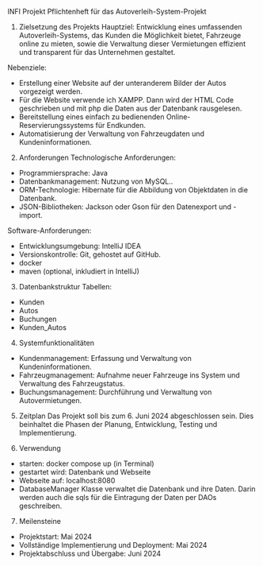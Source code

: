 
INFI Projekt
Pflichtenheft für das Autoverleih-System-Projekt

1. Zielsetzung des Projekts
Hauptziel:
Entwicklung eines umfassenden Autoverleih-Systems, das Kunden die Möglichkeit bietet, Fahrzeuge online zu mieten, sowie die Verwaltung dieser Vermietungen effizient und transparent für das Unternehmen gestaltet.

Nebenziele:
- Erstellung einer Website auf der unteranderem Bilder der Autos vorgezeigt werden.
- Für die Website verwende ich XAMPP. Dann wird der HTML Code geschrieben und mit php die Daten aus der Datenbank rausgelesen. 
- Bereitstellung eines einfach zu bedienenden Online-Reservierungssystems für Endkunden.
- Automatisierung der Verwaltung von Fahrzeugdaten und Kundeninformationen.

2. Anforderungen
Technologische Anforderungen:
- Programmiersprache: Java
- Datenbankmanagement: Nutzung von MySQL..
- ORM-Technologie: Hibernate für die Abbildung von Objektdaten in die Datenbank.
- JSON-Bibliotheken: Jackson oder Gson für den Datenexport und -import.

Software-Anforderungen:
- Entwicklungsumgebung: IntelliJ IDEA
- Versionskontrolle: Git, gehostet auf GitHub.
- docker
- maven (optional, inkludiert in IntelliJ)

3. Datenbankstruktur
Tabellen:
- Kunden 
- Autos 
- Buchungen
- Kunden_Autos 

4. Systemfunktionalitäten
- Kundenmanagement: Erfassung und Verwaltung von Kundeninformationen.
- Fahrzeugmanagement: Aufnahme neuer Fahrzeuge ins System und Verwaltung des Fahrzeugstatus.
- Buchungsmanagement: Durchführung und Verwaltung von Autovermietungen.

5. Zeitplan
Das Projekt soll bis zum 6. Juni 2024 abgeschlossen sein. Dies beinhaltet die Phasen der Planung, Entwicklung, Testing und Implementierung.

6. Verwendung
- starten: docker compose up (in Terminal)
- gestartet wird: Datenbank und Webseite
- Webseite auf: localhost:8080
- DatabaseManager Klasse verwaltet die Datenbank und ihre Daten. Darin werden auch die sqls für die Eintragung der Daten per DAOs geschreiben.

7. Meilensteine
- Projektstart: Mai 2024
- Vollständige Implementierung und Deployment: Mai 2024
- Projektabschluss und Übergabe: Juni 2024
